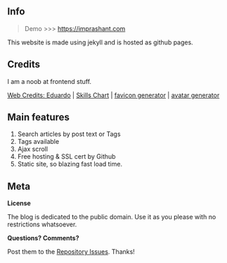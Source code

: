 ## Info
> Demo >>> https://imprashant.com

This website is made using jekyll and is hosted as github pages.

## Credits
I am a noob at frontend stuff. 

[Web Credits: Eduardo](https://github.com/eduardoboucas/eduardoboucas.com)
| [Skills Chart](http://www.chartjs.org/)
| [favicon generator](https://www.favicon-generator.org/)
| [avatar generator](https://ui-avatars.com/api/?size=512&name=prashant+gupta&background=fffff5)

## Main features

1. Search articles by post text or Tags
2. Tags available
3. Ajax scroll
4. Free hosting & SSL cert by Github
5. Static site, so blazing fast load time.

## Meta

**License**

The blog is dedicated to the public domain. Use it as you please with no restrictions whatsoever.

**Questions? Comments?**

Post them to the [Repository Issues](https://github.com/x0v/x0v.github.io/issues/new). Thanks!

